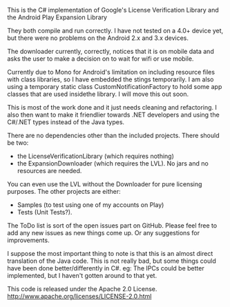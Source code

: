 This is the C# implementation of Google's License Verification Library and the 
Android Play Expansion Library


They both compile and run correctly. 
I have not tested on a 4.0+ device yet, but there were no problems on the 
Android 2.x and 3.x devices. 

The downloader currently, correctly, notices that it is on mobile data and 
asks the user to make a decision on to wait for wifi or use mobile.

Currently due to Mono for Android's limitation on including resource files 
with class libraries, so I have embedded the stings temporarily. I am also 
using a temporary static class CustomNotificationFactory to hold some app
classes that are used insidethe library. I will move this out soon.

This is most of the work done and it just needs cleaning and refactoring. 
I also then want to make it friendlier towards .NET developers and using the 
C#/.NET types instead of the Java types.

There are no dependencies other than the included projects. 
There should be two:
 - the LicenseVerificationLibrary (which requires nothing) 
 - the ExpansionDownloader (which requires the LVL). 
No jars and no resources are needed.

You can even use the LVL without the Downloader for pure licensing purposes.
The other projects are either:
 - Samples (to test using one of my accounts on Play) 
 - Tests (Unit Tests?).

The ToDo list is sort of the open issues part on GitHub. 
Please feel free to add any new issues as new things come up. 
Or any suggestions for improvements.

I suppose the most important thing to note is that this is an almost direct 
translation of the Java code. 
This is not really bad, but some things could have been done better/differently
in C#. eg: The IPCs could be better implemented, but I haven't gotten around
to that yet.

This code is released under the Apache 2.0 License.
http://www.apache.org/licenses/LICENSE-2.0.html